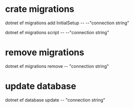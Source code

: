 ﻿# crate migrations
dotnet ef migrations add InitialSetup -- --"connection string"

dotnet ef migrations script -- --"connection string"

# remove migrations

dotnet ef migrations remove -- "connection string"

# update database
dotnet ef database update -- "connection string"
